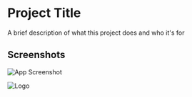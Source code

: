 
# Project Title

A brief description of what this project does and who it's for


## Screenshots

![App Screenshot](https://sst.dev/assets/login-page-added.png)


![Logo](https://dev-to-uploads.s3.amazonaws.com/uploads/articles/th5xamgrr6se0x5ro4g6.png)

